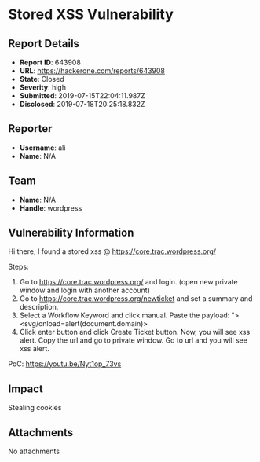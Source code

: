 # Stored XSS Vulnerability

## Report Details
- **Report ID**: 643908
- **URL**: https://hackerone.com/reports/643908
- **State**: Closed
- **Severity**: high
- **Submitted**: 2019-07-15T22:04:11.987Z
- **Disclosed**: 2019-07-18T20:25:18.832Z

## Reporter
- **Username**: ali
- **Name**: N/A

## Team
- **Name**: N/A
- **Handle**: wordpress

## Vulnerability Information
Hi there,
I found a stored xss @ https://core.trac.wordpress.org/

Steps:
1. Go to https://core.trac.wordpress.org/ and login. (open new private window and login with another account)
2. Go to https://core.trac.wordpress.org/newticket and set a summary and description.
3. Select a Workflow Keyword and click manual. Paste the payload: "><svg/onload=alert(document.domain)>
4. Click enter button and click Create Ticket button. Now, you will see xss alert.
Copy the url and go to private window. Go to url and you will see xss alert.

PoC: https://youtu.be/Nyt1op_73vs

## Impact

Stealing cookies

## Attachments
No attachments
